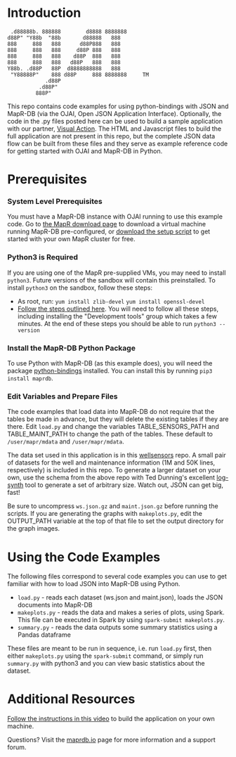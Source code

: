 # Introduction
```
 .d88888b. 888888        d8888 8888888 
d88P" "Y88b  "88b       d88888   888   
888     888   888      d88P888   888   
888     888   888     d88P 888   888   
888     888   888    d88P  888   888   
888     888   888   d88P   888   888   
Y88b. .d88P   88P  d8888888888   888   
 "Y88888P"    888 d88P     888 8888888     TM
            .d88P                      
          .d88P"                       
         888P"
```

This repo contains code examples for using python-bindings with JSON and MapR-DB (via the OJAI, Open JSON Application Interface).  Optionally, the code in the .py files posted here can be used to build a sample application with our partner, [Visual Action](http://www.visualaction.com/).  The HTML and Javascript files to build the full application are not present in this repo, but the complete JSON data flow can be built from these files and they serve as example reference code for getting started with OJAI and MapR-DB in Python.

# Prerequisites

### System Level Prerequisites

You must have a MapR-DB instance with OJAI running to use this example code.  Go to [the MapR download page](https://mapr.com/products/mapr-sandbox-hadoop/download/) to download a virtual machine running MapR-DB pre-configured, or [download the setup script](http://mapr.com/download) to get started with your own MapR cluster for free.

### Python3 is Required

If you are using one of the MapR pre-supplied VMs, you may need to install ```python3```.  Future versions of the sandbox will contain this preinstalled.  To install ```python3``` on the sandbox, follow these steps:

* As root, run:
```yum install zlib-devel```
```yum install openssl-devel```
* [Follow the steps outlined here](http://www.shayanderson.com/linux/install-python-3-on-centos-6-server.htm).  You will need to follow all these steps, including installing the "Development tools" group which takes a few minutes.  At the end of these steps you should be able to run ```python3 --version```

### Install the MapR-DB Python Package

To use Python with MapR-DB (as this example does), you will need the package [python-bindings](https://github.com/mapr-demos/python-bindings) installed.  You can install this by running ```pip3 install maprdb```.  

### Edit Variables and Prepare Files

The code examples that load data into MapR-DB do not require that the tables be made in advance, but they will delete the existing tables if they are there.  Edit ```load.py``` and change the variables TABLE_SENSORS_PATH and TABLE_MAINT_PATH to change the path of the tables.  These default to ```/user/mapr/mdata``` and ```/user/mapr/mdata```.

The data set used in this application is in this [wellsensors](https://github.com/namato/wellsensors) repo.  A small pair of datasets for the well and maintenance information (1M and 50K lines, respectively) is included in this repo.  To generate a larger dataset on your own, use the schema from the above repo with Ted Dunning's excellent [log-synth](https://github.com/tdunning/log-synth) tool to generate a set of arbitrary size.  Watch out, JSON can get big, fast!

Be sure to uncompress ```ws.json.gz``` and ```maint.json.gz``` before running the scripts.  If you are generating the graphs with ```makeplots.py```, edit the OUTPUT_PATH variable at the top of that file to set the output directory for the graph images.

# Using the Code Examples

The following files correspond to several code examples you can use to get familiar with how to load JSON into MapR-DB using Python.  

* ```load.py``` - reads each dataset (ws.json and maint.json), loads the JSON documents into MapR-DB
* ```makeplots.py``` - reads the data and makes a series of plots, using Spark.  This file can be executed in Spark by using ```spark-submit makeplots.py```.
* ```summary.py``` - reads the data outputs some summary statistics using a Pandas dataframe

These files are meant to be run in sequence, i.e. run ``load.py`` first, then either ``makeplots.py`` using the ``spark-submit`` command, or simply run ```summary.py``` with python3 and you can view basic statistics about the dataset.

# Additional Resources

[Follow the instructions in this video](https://www.youtube.com/watch?v=-pbvRTrJNIc) to build the application on your own machine.

Questions?  Visit the [maprdb.io](http://maprdb.io) page for more information and a support forum.
